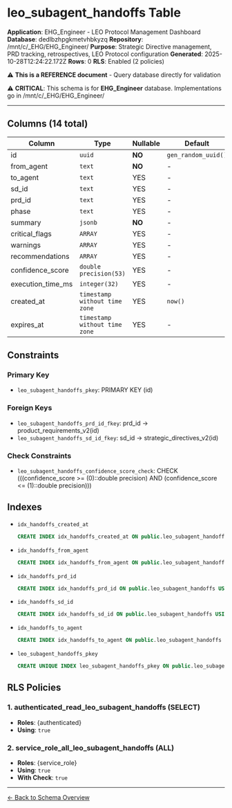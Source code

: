 # leo_subagent_handoffs Table

**Application**: EHG_Engineer - LEO Protocol Management Dashboard
**Database**: dedlbzhpgkmetvhbkyzq
**Repository**: /mnt/c/_EHG/EHG_Engineer/
**Purpose**: Strategic Directive management, PRD tracking, retrospectives, LEO Protocol configuration
**Generated**: 2025-10-28T12:24:22.172Z
**Rows**: 0
**RLS**: Enabled (2 policies)

⚠️ **This is a REFERENCE document** - Query database directly for validation

⚠️ **CRITICAL**: This schema is for **EHG_Engineer** database. Implementations go in /mnt/c/_EHG/EHG_Engineer/

---

## Columns (14 total)

| Column | Type | Nullable | Default | Description |
|--------|------|----------|---------|-------------|
| id | `uuid` | **NO** | `gen_random_uuid()` | - |
| from_agent | `text` | **NO** | - | - |
| to_agent | `text` | YES | - | - |
| sd_id | `text` | YES | - | - |
| prd_id | `text` | YES | - | - |
| phase | `text` | YES | - | - |
| summary | `jsonb` | **NO** | - | - |
| critical_flags | `ARRAY` | YES | - | - |
| warnings | `ARRAY` | YES | - | - |
| recommendations | `ARRAY` | YES | - | - |
| confidence_score | `double precision(53)` | YES | - | - |
| execution_time_ms | `integer(32)` | YES | - | - |
| created_at | `timestamp without time zone` | YES | `now()` | - |
| expires_at | `timestamp without time zone` | YES | - | - |

## Constraints

### Primary Key
- `leo_subagent_handoffs_pkey`: PRIMARY KEY (id)

### Foreign Keys
- `leo_subagent_handoffs_prd_id_fkey`: prd_id → product_requirements_v2(id)
- `leo_subagent_handoffs_sd_id_fkey`: sd_id → strategic_directives_v2(id)

### Check Constraints
- `leo_subagent_handoffs_confidence_score_check`: CHECK (((confidence_score >= (0)::double precision) AND (confidence_score <= (1)::double precision)))

## Indexes

- `idx_handoffs_created_at`
  ```sql
  CREATE INDEX idx_handoffs_created_at ON public.leo_subagent_handoffs USING btree (created_at)
  ```
- `idx_handoffs_from_agent`
  ```sql
  CREATE INDEX idx_handoffs_from_agent ON public.leo_subagent_handoffs USING btree (from_agent)
  ```
- `idx_handoffs_prd_id`
  ```sql
  CREATE INDEX idx_handoffs_prd_id ON public.leo_subagent_handoffs USING btree (prd_id)
  ```
- `idx_handoffs_sd_id`
  ```sql
  CREATE INDEX idx_handoffs_sd_id ON public.leo_subagent_handoffs USING btree (sd_id)
  ```
- `idx_handoffs_to_agent`
  ```sql
  CREATE INDEX idx_handoffs_to_agent ON public.leo_subagent_handoffs USING btree (to_agent)
  ```
- `leo_subagent_handoffs_pkey`
  ```sql
  CREATE UNIQUE INDEX leo_subagent_handoffs_pkey ON public.leo_subagent_handoffs USING btree (id)
  ```

## RLS Policies

### 1. authenticated_read_leo_subagent_handoffs (SELECT)

- **Roles**: {authenticated}
- **Using**: `true`

### 2. service_role_all_leo_subagent_handoffs (ALL)

- **Roles**: {service_role}
- **Using**: `true`
- **With Check**: `true`

---

[← Back to Schema Overview](../database-schema-overview.md)
